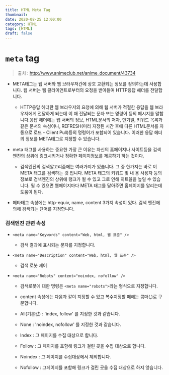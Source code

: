 ```yaml
---
title: HTML Meta Tag
thumbnail: 
date: 2020-08-25 12:00:00
category: HTML
tags: [HTML]
draft: false
---
```



# `meta` tag

> 출처 : http://www.animeclub.net/anime_document/43734

- META태그는 웹 서버와 웹 브라우저간에 상호 교환되는 정보를 정의하는데 사용합니다. 웹 서버는 웹 클라이언트로부터의 요청을 받아들여 HTTP응답 헤더를 전달합니다.

  - HTTP응답 헤더란 웹 브라우저의 요청에 의해 웹 서버가 적절한 응답을 웹 브라우저에게 전달하게 되는데 이 때 전달되는 문자 또는 명령어 등의 메시지를 말합니다.응답 헤더에는 웹 서버의 정보, HTML문서의 저자, 만기일, 키워드 목록과 같은 문서의 속성이나, REFRESH(미리 지정된 시간 후에 다른 HTML문서를 자동으로 로드 - Client Pull)등의 명령어가 포함되어 있습니다. 이러한 응답 헤더의 정보를 META태그로 지정할 수 있습니다.

- meta 태그를 사용하는 중요한 가장 큰 이유는 자신의 홈페이지나 사이트등을 검색엔진의 상위에 링크시키거나 정확한 페이지정보를 제공하기
  하는 것이다.

  - 검색엔진의 검색알고리즘에는 여러가지가 있습니다. 그 중 한가지는
    바로 이 META 태그를 검색하는 것 입니다. META 태그의 키워드 및 내
    용 사용자 등의 정보로 검색엔진의 상위에 랭크가 될 수 있고 그로 인해 히트율을 높일 수 있습니다. 될 수 있으면 웹페이지마다 META 태그를 달아주면 홈페이지를 알리는데 도움이 된다.

- 메타태그 속성에는 http-equiv, name, content 3가지 속성이 있다.
  검색 엔진에 의해 검색되는 단어를 지정합니다.

### 검색엔진 관련 속성

- `<meta name="Keywords" content="Web, html, 웹 표준" />`

  - 검색 결과에 표시되는 문자를 지정합니다.

- `<meta name="Description" content="Web, html, 웹 표준" />`

  - 검색 로봇 제어

- `<meta name="Robots" content="noindex, nofollow" />`

  - 검색로봇에 대한 명령은 `<meta name="robots">`라는 형식으로 지정합니다.
  - content 속성에는 다음과 같이 지정할 수 있고 복수지정할 때에는 콤마(,)로 구분합니다.

  - All(기본값) : 'index, follow' 를 지정한 것과 같습니다.
  - None : 'noindex, nofollow' 를 지정한 것과 같습니다.
  - Index : 그 페이지를 수집 대상으로 합니다.
  - Follow : 그 페이지를 포함해 링크가 걸린 곳을 수집 대상으로 합니다.
  - Noindex : 그 페이지를 수집대상에서 제외합니다.
  - Nofollow : 그페이지를 포함해 링크가 걸린 곳을 수집 대상으로 하지 않습니다.
